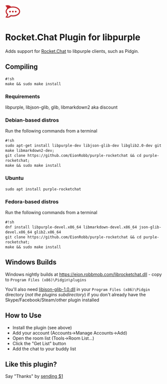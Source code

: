 ![Logo](https://github.com/EionRobb/purple-rocketchat/raw/master/rocketchat48.png)
# Rocket.Chat Plugin for libpurple #

Adds support for [Rocket.Chat](https://rocket.chat/) to libpurple clients, such as Pidgin.

## Compiling ##
```
#!sh
make && sudo make install
```

### Requirements ###
libpurple, libjson-glib, glib, libmarkdown2 aka discount

### Debian-based distros ###
Run the following commands from a terminal

```shell
#!sh
sudo apt-get install libpurple-dev libjson-glib-dev libglib2.0-dev git make libmarkdown2-dev;
git clone https://github.com/EionRobb/purple-rocketchat && cd purple-rocketchat;
make && sudo make install
```

### Ubuntu
```shell
sudo apt install purple-rocketchat
```

### Fedora-based distros ###
Run the following commands from a terminal

```shell
#!sh
dnf install libpurple-devel.x86_64 libmarkdown-devel.x86_64 json-glib-devel.x86_64 glib2.x86_64
git clone https://github.com/EionRobb/purple-rocketchat && cd purple-rocketchat;
make && sudo make install
```

## Windows Builds ##
Windows nightly builds at https://eion.robbmob.com/librocketchat.dll - copy to `Program Files (x86)\Pidgin\plugins`

You'll also need [libjson-glib-1.0.dll](https://eion.robbmob.com/libjson-glib-1.0.dll) in your `Program Files (x86)\Pidgin` directory (*not the plugins subdirectory*) if you don't already have the Skype/Facebook/Steam/other plugin installed

## How to Use ##
* Install the plugin (see above)
* Add your account (Accounts->Manage Accounts->Add)
* Open the room list (Tools->Room List...)
* Click the "Get List" button
* Add the chat to your buddy list

## Like this plugin? ##
Say "Thanks" by [sending $1](https://www.paypal.com/cgi-bin/webscr?cmd=_s-xclick&hosted_button_id=PZMBF2QVF69GA)
